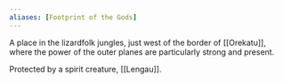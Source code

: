 ```yaml
---
aliases: [Footprint of the Gods]
---
```


A place in the lizardfolk jungles, just west of the border of [[Orekatu]], where the power of the outer planes are particularly strong and present.

Protected by a spirit creature, [[Lengau]].



